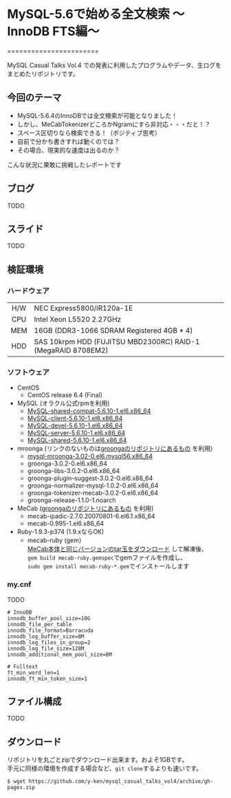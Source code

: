 # MySQL-5.6で始める全文検索 〜InnoDB FTS編〜
=======================

MySQL Casual Talks Vol.4 での発表に利用したプログラムやデータ、生ログをまとめたリポジトリです。

## 今回のテーマ

* MySQL-5.6.4のInnoDBでは全文検索が可能となりました！
* しかし、MeCabTokenizerどころかNgramにすら非対応・・・だと！？
* スペース区切りなら検索できる！（ポジティブ思考）
* 自前で分かち書きすれば動くのでは？
* その場合、現実的な速度は出るのか？

こんな状況に果敢に挑戦したレポートです

## ブログ
TODO

## スライド
TODO

## 検証環境

### ハードウェア

|     |   |
|:---:|---|
| H/W | NEC Express5800/iR120a-1E |
| CPU | Intel Xeon L5520 2.27GHz |
| MEM | 16GB (DDR3-1066 SDRAM Registered 4GB * 4) |
| HDD | SAS 10krpm HDD (FUJITSU MBD2300RC) RAID-1 (MegaRAID 8708EM2) |

### ソフトウェア
* CentOS
  * CentOS release 6.4 (Final)
* MySQL (オラクル公式rpmを利用)
  * [MySQL-shared-compat-5.6.10-1.el6.x86_64](http://y-ken.github.io/package/centos/6/x86_64/MySQL-shared-compat-5.6.10-1.el6.x86_64.rpm)
  * [MySQL-client-5.6.10-1.el6.x86_64](http://y-ken.github.io/package/centos/6/x86_64/MySQL-client-5.6.10-1.el6.x86_64.rpm)
  * [MySQL-devel-5.6.10-1.el6.x86_64](http://y-ken.github.io/package/centos/6/x86_64/MySQL-devel-5.6.10-1.el6.x86_64.rpm)
  * [MySQL-server-5.6.10-1.el6.x86_64](http://y-ken.github.io/package/centos/6/x86_64/MySQL-server-5.6.10-1.el6.x86_64.rpm)
  * [MySQL-shared-5.6.10-1.el6.x86_64](http://y-ken.github.io/package/centos/6/x86_64/MySQL-shared-5.6.10-1.el6.x86_64.rpm)
* mroonga (リンクのないものは[groongaのリポジトリにあるもの](http://packages.groonga.org/centos/6/x86_64/Packages/) を利用)
  * [mysql-mroonga-3.02-0.el6.mysql56.x86_64](http://y-ken.github.io/package/centos/6/x86_64/mysql-mroonga-3.02-0.el6.mysql56.x86_64.rpm)
  * groonga-3.0.2-0.el6.x86_64
  * groonga-libs-3.0.2-0.el6.x86_64
  * groonga-plugin-suggest-3.0.2-0.el6.x86_64
  * groonga-normalizer-mysql-1.0.2-0.el6.x86_64
  * groonga-tokenizer-mecab-3.0.2-0.el6.x86_64
  * groonga-release-1.1.0-1.noarch
* MeCab ([groongaのリポジトリにあるもの](http://packages.groonga.org/centos/6/x86_64/Packages/) を利用)
  * mecab-ipadic-2.7.0.20070801-6.el6.1.x86_64
  * mecab-0.995-1.el6.x86_64
* Ruby-1.9.3-p374 (1.9.xならOK)
  * mecab-ruby (gem）  
  [MeCab本体と同じバージョンのtar玉をダウンロード](https://code.google.com/p/mecab/downloads/list?can=2&q=mecab-ruby&colspec=Filename+Summary+Uploaded+ReleaseDate+Size+DownloadCount) して解凍後、  
  `gem build mecab-ruby.gemspec`でgemファイルを作成し、  
  `sudo gem install mecab-ruby-*.gem`でインストールします

### my.cnf
TODO
```
# InnoDB
innodb_buffer_pool_size=10G
innodb_file_per_table
innodb_file_format=Barracuda
innodb_log_buffer_size=8M
innodb_log_files_in_group=2
innodb_log_file_size=128M
innodb_additional_mem_pool_size=8M

# Fulltext
ft_min_word_len=1
innodb_ft_min_token_size=1
```

## ファイル構成
TODO

## ダウンロード
リポジトリを丸ごとzipでダウンロード出来ます。およそ1GBです。  
手元に同様の環境を作成する場合など、`git clone`するよりも速いです。
```
$ wget https://github.com/y-ken/mysql_casual_talks_vol4/archive/gh-pages.zip
```
